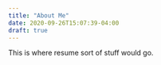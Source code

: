 ```yaml
---
title: "About Me"
date: 2020-09-26T15:07:39-04:00
draft: true
---
```


This is where resume sort of stuff would go.